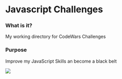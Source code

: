 # Javascript Challenges
<h3>What is it?</h3>
<p>My working directory for CodeWars Challenges</p>

<h3>Purpose</h3>
<p>Improve my JavaScript Skills an become a black belt</p>
<img src="https://c.tenor.com/GfSX-u7VGM4AAAAM/coding.gif">
